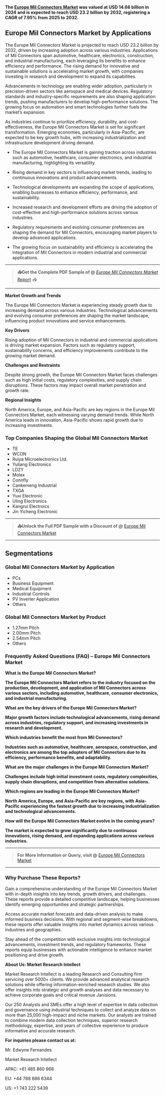 <p><strong>The <a href="https://www.marketresearchintellect.com/download-sample/?rid=245413&amp;utm_source=Pulse-April-Europe&amp;utm_medium=852">Europe Mil Connectors Market</a> was valued at USD 14.66 billion in 2024 and is expected to reach USD 23.2 billion by 2032, registering a CAGR of 7.95% from 2025 to 2032.</strong></p><h2>Europe Mil Connectors Market by Applications&nbsp;</h2><p><p>The Europe Mil Connectors Market is projected to reach USD 23.2 billion by 2032, driven by increasing adoption across various industries. Applications of Mil Connectors span automotive, healthcare, electronics, construction, and industrial manufacturing, each leveraging its benefits to enhance efficiency and performance. The rising demand for innovative and sustainable solutions is accelerating market growth, with companies investing in research and development to expand its capabilities.</p><p>Advancements in technology are enabling wider adoption, particularly in precision-driven sectors like aerospace and medical devices. Regulatory standards and industry-specific requirements are also shaping application trends, pushing manufacturers to develop high-performance solutions. The growing focus on automation and smart technologies further fuels the market&rsquo;s expansion.</p><p>As industries continue to prioritize efficiency, durability, and cost-effectiveness, the Europe Mil Connectors Market is set for significant transformation. Emerging economies, particularly in Asia-Pacific, are expected to be key growth hubs, with increasing industrialization and infrastructure development driving demand.</p></p><ul><li><p>The Europe Mil Connectors Market is gaining traction across industries such as automotive, healthcare, consumer electronics, and industrial manufacturing, highlighting its versatility.</p></li><li><p>Rising demand in key sectors is influencing market trends, leading to continuous innovations and product advancements.</p></li><li><p>Technological developments are expanding the scope of applications, enabling businesses to enhance efficiency, performance, and sustainability.</p></li><li><p>Increased research and development efforts are driving the adoption of cost-effective and high-performance solutions across various industries.</p></li><li><p>Regulatory requirements and evolving consumer preferences are shaping the demand for Mil Connectors, encouraging market players to develop advanced applications.</p></li><li><p>The growing focus on sustainability and efficiency is accelerating the integration of Mil Connectors in modern industrial and commercial applications.</p></li></ul><hr /><blockquote><p><strong><span class="font-[700]">📥Get the Complete PDF Sample of @ </span></strong><em><span class="font-[700]"><a href="https://www.marketresearchintellect.com/download-sample/?rid=245413&amp;utm_source=Pulse-April-Europe&amp;utm_medium=852" target="_blank" data-tracking-control-name="article-ssr-frontend-pulse_little-text-block" data-tracking-will-navigate="" data-test-link="">Europe Mil Connectors Market Report</a>&nbsp;📥</span></em></p></blockquote><hr /><p class="" data-start="77" data-end="360"><strong data-start="77" data-end="105">Market Growth and Trends</strong></p><p class="" data-start="77" data-end="360">The Europe Mil Connectors Market is experiencing steady growth due to increasing demand across various industries. Technological advancements and evolving consumer preferences are shaping the market landscape, influencing product innovations and service enhancements.</p><p class="" data-start="362" data-end="606"><strong data-start="362" data-end="377">Key Drivers</strong></p><p class="" data-start="362" data-end="606">Rising adoption of Mil Connectors in industrial and commercial applications is driving market expansion. Factors such as regulatory support, sustainability concerns, and efficiency improvements contribute to the growing market demand.</p><p class="" data-start="608" data-end="849"><strong data-start="608" data-end="637">Challenges and Restraints</strong></p><p class="" data-start="608" data-end="849">Despite strong growth, the Europe Mil Connectors Market faces challenges such as high initial costs, regulatory complexities, and supply chain disruptions. These factors may impact overall market penetration and growth rate.</p><p class="" data-start="851" data-end="1095"><strong data-start="851" data-end="872">Regional Insights</strong></p><p class="" data-start="851" data-end="1095">North America, Europe, and Asia-Pacific are key regions in the Europe Mil Connectors Market, each witnessing varying demand trends. While North America leads in innovation, Asia-Pacific shows rapid growth due to increasing investments.</p><p><h3>Top Companies Shaping the Global Mil Connectors Market </h3><ul><li>TE</li><li>WCON</li><li>Ruiya Microelectronics Ltd.</li><li>Yuliang Electronics</li><li>LDZY</li><li>Molex</li><li>Connfly</li><li>Cankemeng Industrial</li><li>TXGA</li><li>Yuxi Electronic</li><li>Uling Electronics</li><li>Kangrui Electroics</li><li>Jin Yicheng Electronic</li></ul></p><hr /><blockquote><p><strong>📥Unlock the Full PDF Sample with a Discount of @</strong> <a href="https://www.marketresearchintellect.com/ask-for-discount/?rid=245413&amp;utm_source=Pulse-April-Europe&amp;utm_medium=852">Europe Mil Connectors Market</a></p></blockquote><hr /><p><h2>Segmentations</h2><h3>Global Mil Connectors Market by Application</h3><ul><li>PCs</li><li>Business Equipment</li><li>Medical Equipment</li><li>Industrial Controls</li><li>PV Inverter Application</li><li>Others</li></ul><h3>Global Mil Connectors Market by Product</h3><ul><li>1.27mm Pitch</li><li>2.00mm Pitch</li><li>2.54mm Pitch</li><li>Others</li></ul></p><h3><strong>Frequently Asked Questions (FAQ) &ndash; Europe Mil Connectors Market</strong></h3><p><strong>What is the Europe Mil Connectors Market?</strong></p><p><strong>The Europe Mil Connectors Market refers to the industry focused on the production, development, and application of Mil Connectors across various sectors, including automotive, healthcare, consumer electronics, and industrial manufacturing.</strong></p><p><strong>What are the key drivers of the Europe Mil Connectors Market?</strong></p><p><strong>Major growth factors include technological advancements, rising demand across industries, regulatory support, and increasing investments in research and development.</strong></p><p><strong>Which industries benefit the most from Mil Connectors?</strong></p><p><strong>Industries such as automotive, healthcare, aerospace, construction, and electronics are among the top adopters of Mil Connectors due to its efficiency, performance benefits, and adaptability.</strong></p><p><strong>What are the major challenges in the Europe Mil Connectors Market?</strong></p><p><strong>Challenges include high initial investment costs, regulatory complexities, supply chain disruptions, and competition from alternative solutions.</strong></p><p><strong>Which regions are leading in the Europe Mil Connectors Market?</strong></p><p><strong>North America, Europe, and Asia-Pacific are key regions, with Asia-Pacific experiencing the fastest growth due to increasing industrialization and technological advancements.</strong></p><p><strong>How will the Europe Mil Connectors Market evolve in the coming years?</strong></p><p><strong>The market is expected to grow significantly due to continuous innovations, rising demand, and expanding applications across various industries.</strong></p><hr /><blockquote><p><span class="font-[700]"><strong>For More Information or Query, visit&nbsp;@</strong>&nbsp;</span><span class="font-[700]"><a href="https://www.marketresearchintellect.com/product/global-mil-connectors-market-size-and-forecast/?utm_source=Linkedin&utm_medium=852" target="_blank" data-tracking-control-name="article-ssr-frontend-pulse_little-text-block" data-tracking-will-navigate="" data-test-link="">Europe Mil Connectors Market</a></span></p></blockquote><hr /><h3><strong data-start="0" data-end="31">Why Purchase These Reports?</strong></h3><p class="" data-start="35" data-end="297">Gain a comprehensive understanding of the Europe Mil Connectors Market with in-depth insights into key trends, growth drivers, and challenges. These reports provide a detailed competitive landscape, helping businesses identify emerging opportunities and strategic partnerships.</p><p class="" data-start="299" data-end="540">Access accurate market forecasts and data-driven analysis to make informed business decisions. With regional and segment-wise breakdowns, these reports offer valuable insights into market dynamics across various industries and geographies.</p><p class="" data-start="542" data-end="784">Stay ahead of the competition with exclusive insights into technological advancements, investment trends, and regulatory frameworks. These reports equip businesses with actionable intelligence to enhance market positioning and drive growth.</p><p><strong><span class="font-[700]">About Us: Market Research Intellect</span></strong></p><p><span class="">Market Research Intellect is a leading Research and Consulting firm servicing over 5000+ clients. We provide advanced analytical research solutions while offering information-enriched research studies.&nbsp;</span>We also offer insights into strategic and growth analyses and data necessary to achieve corporate goals and critical revenue Janisions.</p><p><span class="">Our 250 Analysts and SMEs offer a high level of expertise in data collection and governance using industrial techniques to collect and analyze data on more than 25,000 high-impact and niche markets. Our analysts are trained to combine modern data collection techniques, superior research methodology, expertise, and years of collective experience to produce informative and accurate research.</span></p><p><strong>For inquiries please contact us at:</strong></p><p>Mr. Edwyne Fernandes</p><p>Market Research Intellect</p><p>APAC: +61 485 860 968</p><p>EU: +44 788 886 6344</p><p>US: +1 743 222 5439</p>